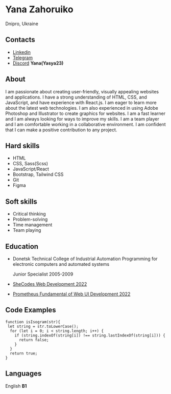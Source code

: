 # Yana Zahoruiko 
Dnipro, Ukraine
## Contacts
- [Linkedin](https://www.linkedin.com/in/yana-zahoruiko-9645ab239/) 
- [Telegram](https://t.me/Yasya232)
- [Discord](https://discord.com/users/Yana#7442) **Yana(Yasya23)**
## About
I am passionate about creating user-friendly, visually appealing websites and applications. I have a strong understanding of HTML, CSS, and JavaScript, and have experience with React.js. I am eager to learn more about the latest web technologies. I am also experienced in using Adobe Photoshop and Illustrator to create graphics for websites. I am a fast learner and I am always looking for ways to improve my skills. I am a team player and I am comfortable working in a collaborative environment. I am confident that I can make a positive contribution to any project.
## Hard skills
- HTML
- CSS, Sass(Scss) 
- JavaScript/React
- Bootstrap, Tailwind CSS
- Git
- Figma
## Soft skills
- Critical thinking 
- Problem-solving 
- Time management
- Team playing
## Education
- Donetsk Technical College of Industrial Automation
Programming for electronic computers and automated systems

  Junior Specialist 2005-2009
- [SheCodes Web Development 2022](https://www.shecodes.io/certificates/a073fc406bc31f7d04b54fb09aaf6db5) 
- [Prometheus Fundamental of Web UI Development 2022](https://courses.prometheus.org.ua:18090/downloads/e42f59b2d7a64b0992203233db4531d7/Certificate.pdf)
## Code Examples
```
function isIsogram(str){
 let string = str.toLowerCase();
  for (let i = 0; i < string.length; i++) {
    if (string.indexOf(string[i]) !== string.lastIndexOf(string[i])) {
      return false;
    }
  }
  return true;
}
```
## Languages
English **B1**
